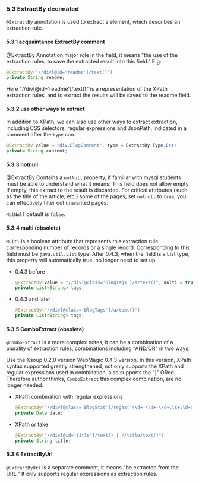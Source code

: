 ### 5.3 ExtractBy decimated

`@ExtractBy` annotation is used to extract a element, which describes an extraction rule.

#### 5.3.1 acquaintance ExtractBy comment

@ExtractBy Annotation major role in the field, it means "the use of the extraction rules, to save the extracted result into this field." E.g:

```java
@ExtractBy("//div[@id='readme']/text()")
private String readme;
```
Here "//div[@id='readme']/text()" is a representation of the XPath extraction rules, and to extract the results will be saved to the readme field.

#### 5.3.2 use other ways to extract

In addition to XPath, we can also use other ways to extract extraction, including CSS selectors, regular expressions and JsonPath, indicated in a comment after the `type` can.

```java
@ExtractBy(value = "div.BlogContent", type = ExtractBy.Type.Css)
private String content;
```

#### 5.3.3 notnull

@ExtractBy Contains a `notNull` property, if familiar with mysql students must be able to understand what it means: This field does not allow empty. If empty, this extract to the result is discarded. For critical attributes (such as the title of the article, etc.) some of the pages, set `notnull` to `true`, you can effectively filter out unwanted pages.

`NotNull` default is `false`.

#### 5.3.4 multi (obsolete)

`Multi` is a boolean attribute that represents this extraction rule corresponding number of records or a single record. Corresponding to this field must be `java.util.List` type. After 0.4.3, when the field is a List type, this property will automatically true, no longer need to set up.

* 0.4.3 before

	```java
	@ExtractBy(value = "//div[@class='BlogTags']/a/text()", multi = true)
	private List<String> tags;
	```

* 0.4.3 and later

	```java
	@ExtractBy("//div[@class='BlogTags']/a/text()")
	private List<String> tags;
	```

#### 5.3.5 ComboExtract (obsolete)

`@ComboExtract` is a more complex notes, it can be a combination of a plurality of extraction rules, combinations including "AND/OR" in two ways.

Use the Xsoup 0.2.0 version WebMagic 0.4.3 version. In this version, XPath syntax supported greatly strengthened, not only supports the XPath and regular expressions used in combination, also supports the "|" ORed. Therefore author thinks, `ComboExtract` this complex combination, are no longer needed.

* XPath combination with regular expressions

    ```java
    @ExtractBy("//div[@class='BlogStat']/regex('\\d+-\\d+-\\d+\\s+\\d+:\\d+')")
    private Date date;
    ```

* XPath or take

    ```java
    @ExtractBy("//div[@id='title']/text() | //title/text()")
    private String title;
    ```

#### 5.3.6 ExtractByUrl

`@ExtractByUrl` is a separate comment, it means "be extracted from the URL." It only supports regular expressions as extraction rules.
